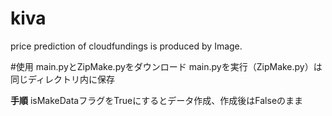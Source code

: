 # kiva
price prediction of cloudfundings is produced by Image. 

#使用
main.pyとZipMake.pyをダウンロード
main.pyを実行（ZipMake.py）は同じディレクトリ内に保存

**手順**
isMakeDataフラグをTrueにするとデータ作成、作成後はFalseのまま
